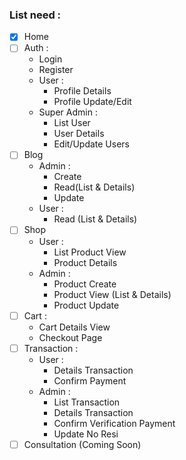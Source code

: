 ### List need :
  + [x] Home 
  + [ ] Auth :
    + Login
    + Register
    + User :
        * Profile Details
        * Profile Update/Edit
    + Super Admin :
        * List User
        * User Details
        * Edit/Update Users
  + [ ] Blog
    + Admin :
        * Create
        * Read(List & Details)
        * Update
    + User :
        * Read (List & Details)
  + [ ] Shop
    + User :
        * List Product View
        * Product Details
    + Admin :
        * Product Create
        * Product View (List & Details)
        * Product Update
  + [ ] Cart :
    + Cart Details View 
    + Checkout Page
  + [ ] Transaction :
    + User :
        * Details Transaction
        * Confirm Payment
    + Admin :
        * List Transaction
        * Details Transaction
        * Confirm Verification Payment
        * Update No Resi
  + [ ] Consultation (Coming Soon)